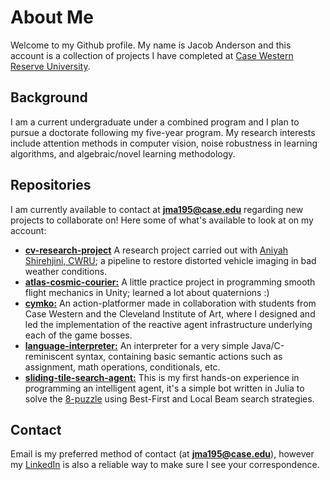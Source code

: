 # About Me

Welcome to my Github profile. My name is Jacob Anderson and this account is a collection of projects I have completed at [Case Western Reserve University](https://case.edu/). 

## Background

I am a current undergraduate under a combined program and I plan to pursue a doctorate following my five-year program. My research interests include attention methods in computer vision, noise robustness in learning algorithms, and algebraic/novel learning methodology. 

## Repositories

I am currently available to contact at **[jma195@case.edu](mailto:jma195@case.edu)** regarding new projects to collaborate on! Here some of what's available to look at on my account:

- **[cv-research-project](https://github.com/jmanderson0119/cv-research-project)** A research project carried out with [Aniyah Shirehjini, CWRU](https://github.com/aniyahs); a pipeline to restore distorted vehicle imaging in bad weather conditions.
- **[atlas-cosmic-courier:](https://github.com/jmanderson0119/atlas-cosmic-courier)** A little practice project in programming smooth flight mechanics in Unity; learned a lot about quaternions :)
- **[cymko:](https://cwru-ecse390.itch.io/cymko-f2024-team-2)** An action-platformer made in collaboration with students from Case Western and the Cleveland Institute of Art, where I designed and led the implementation of the reactive agent infrastructure underlying each of the game bosses. 
- **[language-interpreter:](https://github.com/jmanderson0119/language-interpreter)** An interpreter for a very simple Java/C-reminiscent syntax, containing basic semantic actions such as assignment, math operations, conditionals, etc.
- **[sliding-tile-search-agent:](https://github.com/jmanderson0119/first-ai-project)** This is my first hands-on experience in programming an intelligent agent, it's a simple bot written in Julia to solve the [8-puzzle](https://www.geeksforgeeks.org/8-puzzle-problem-using-branch-and-bound/) using Best-First and Local Beam search strategies.


## Contact

Email is my preferred method of contact (at **[jma195@case.edu](mailto:jma195@case.edu)**), however my [LinkedIn](https://www.linkedin.com/in/jacob-anderson-ml/) is also a reliable way to make sure I see your correspondence.
